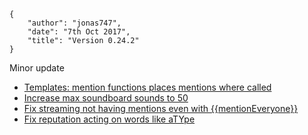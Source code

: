    {
        "author": "jonas747",
        "date": "7th Oct 2017",
        "title": "Version 0.24.2"
    }

Minor update

 - [Templates: mention functions places mentions where called](https://github.com/mmuyskens/yagpdb/commit/e8740fa1010e9ae771c19d7768ab9f75dfde714c)
 - [Increase max soundboard sounds to 50](https://github.com/mmuyskens/yagpdb/commit/525dab1b3deca018b5ab72b5b70d1896f2b3eca0)
 - [Fix streaming not having mentions even with {{mentionEveryone}}](https://github.com/mmuyskens/yagpdb/commit/7a9659901a6e74b416c82541ccaaeca19ee8de20)
 - [Fix reputation acting on words like aTYpe](https://github.com/mmuyskens/yagpdb/commit/d09a17f0403fcb37116321dc7512756f4bd9928e)